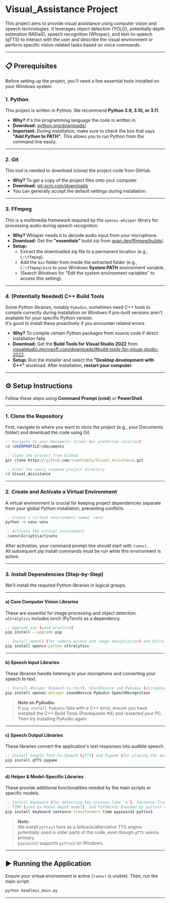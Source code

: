 # Visual_Assistance Project


This project aims to provide visual assistance using computer vision and speech technologies. It leverages object detection (YOLO), potentially depth estimation (MiDaS), speech recognition (Whisper), and text-to-speech (gTTS) to interact with the user and describe the visual environment or perform specific vision-related tasks based on voice commands.

---

## 📋 Prerequisites

Before setting up the project, you'll need a few essential tools installed on your Windows system.

### 1. **Python**
This project is written in Python. We recommend **Python 3.9, 3.10, or 3.11**.  
- **Why?** It's the programming language the code is written in.  
- **Download:** [python.org/downloads/](https://www.python.org/downloads/)  
- **Important:** During installation, make sure to check the box that says **"Add Python to PATH"**. This allows you to run Python from the command line easily.  

---

### 2. **Git**
This tool is needed to download (clone) the project code from GitHub.  
- **Why?** To get a copy of the project files onto your computer.  
- **Download:** [git-scm.com/downloads](https://git-scm.com/downloads)  
- You can generally accept the default settings during installation.  

---

### 3. **FFmpeg**
This is a multimedia framework required by the `openai-whisper` library for processing audio during speech recognition.  
- **Why?** Whisper needs it to decode audio input from your microphone.  
- **Download:** Get the **"essentials"** build zip from [gyan.dev/ffmpeg/builds/](https://www.gyan.dev/ffmpeg/builds/).  
- **Setup:**  
  - Extract the downloaded zip file to a permanent location (e.g., `C:\ffmpeg`).  
  - Add the `bin` folder from inside the extracted folder (e.g., `C:\ffmpeg\bin`) to your Windows **System PATH** environment variable.  
  - (Search Windows for "Edit the system environment variables" to access this setting).  

---

### 4. **(Potentially Needed) C++ Build Tools**
Some Python libraries, notably `PyAudio`, sometimes need C++ tools to compile correctly during installation on Windows if pre-built versions aren't available for your specific Python version.  
It's good to install these proactively if you encounter related errors.  

- **Why?** To compile certain Python packages from source code if direct installation fails.  
- **Download:** Get the **Build Tools for Visual Studio 2022** from [visualstudio.microsoft.com/downloads/#build-tools-for-visual-studio-2022](https://visualstudio.microsoft.com/downloads/#build-tools-for-visual-studio-2022).  
- **Setup:** Run the installer and select the **"Desktop development with C++"** workload. After installation, **restart your computer**.  

---

## ⚙️ Setup Instructions

Follow these steps using **Command Prompt (cmd)** or **PowerShell**.

---

### 1. Clone the Repository

First, navigate to where you want to store the project (e.g., your Documents folder) and download the code using Git.

```cmd
:: Navigate to your Documents folder (or preferred location)
cd %USERPROFILE%\Documents

:: Clone the project from GitHub
git clone https://github.com/trentnable/Visual_Assistance.git

:: Enter the newly created project directory
cd Visual_Assistance
```

---

### 2. Create and Activate a Virtual Environment

A virtual environment is crucial for keeping project dependencies separate from your global Python installation, preventing conflicts.

```cmd
:: Create a virtual environment named 'venv'
python -m venv venv

:: Activate the virtual environment
.\venv\Scripts\activate
```

After activation, your command prompt line should start with `(venv)`.  
All subsequent pip install commands must be run while this environment is active.

---

### 3. Install Dependencies (Step-by-Step)

We'll install the required Python libraries in logical groups.

---

#### a) Core Computer Vision Libraries
These are essential for image processing and object detection.  
`ultralytics` includes torch (PyTorch) as a dependency.

```cmd
:: Upgrade pip (good practice)
pip install --upgrade pip

:: Install OpenCV (for camera access and image manipulation) and Ultralytics (for YOLO object detection)
pip install opencv-python ultralytics
```

---

#### b) Speech Input Libraries
These libraries handle listening to your microphone and converting your speech to text.

```cmd
:: Install Whisper (speech-to-text), SoundDevice and PyAudio (microphone access)
pip install openai-whisper sounddevice PyAudio SpeechRecognition
```

> **Note on PyAudio:**  
> If `pip install PyAudio` fails with a C++ error, ensure you have installed the C++ Build Tools (Prerequisite #4) and restarted your PC. Then try installing PyAudio again.

---

#### c) Speech Output Libraries
These libraries convert the application's text responses into audible speech.

```cmd
:: Install Google Text-to-Speech (gTTS) and Pygame (for playing the audio)
pip install gTTS pygame
```

---

#### d) Helper & Model-Specific Libraries
These provide additional functionalities needed by the main scripts or specific models.

```cmd
:: Install Keyboard (for detecting key presses like 'm'), Sentence Transformers (for text comparison/understanding in objectify.py),
:: TIMM (used by MiDaS depth model), and PyPIWin32 (needed by pyttsx3 on Windows for older TTS engines, though gTTS is primary here)
pip install keyboard sentence-transformers timm pypiwin32 pyttsx3
```

> **Note:**  
> We install `pyttsx3` here as a fallback/alternative TTS engine potentially used in older parts of the code, even though `gTTS` seems primary.  
> `pypiwin32` supports `pyttsx3` on Windows.

---

## ▶️ Running the Application

Ensure your virtual environment is active (`(venv)` is visible). Then, run the main script:

```cmd
python headless_main.py
```

---

